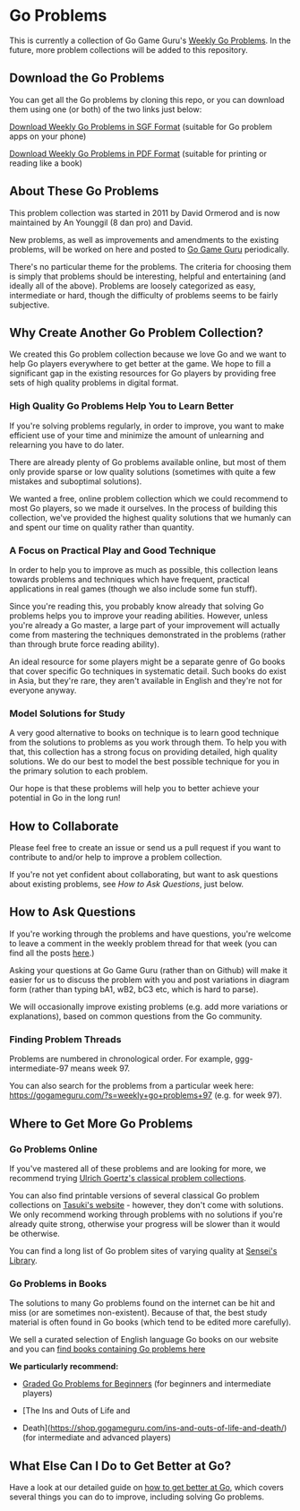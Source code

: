 # Go Problems
This is currently a collection of Go Game Guru's [Weekly Go Problems](https://gogameguru.com/get-better-at-go/go-problems/). In the future, more problem collections will be added to this repository.

## Download the Go Problems
You can get all the Go problems by cloning this repo, or you can download them using one (or both) of the two links just below:

[Download Weekly Go Problems in SGF Format](https://gogameguru.com/i/go-problems/download/weekly-go-problems.zip) (suitable for Go problem apps on your phone)

[Download Weekly Go Problems in PDF Format](https://gogameguru.com/i/go-problems/download/weekly-go-problems-pdf.zip) (suitable for printing or reading like a book)

## About These Go Problems
This problem collection was started in 2011 by David Ormerod and is now maintained by An Younggil (8 dan pro) and David.

New problems, as well as improvements and amendments to the existing problems, will be worked on here and posted to [Go Game Guru](https://gogameguru.com/) periodically.

There's no particular theme for the problems. The criteria for choosing them is simply that problems should be interesting, helpful and entertaining (and ideally all of the above). Problems are loosely categorized as easy, intermediate or hard, though the difficulty of problems seems to be fairly subjective.

## Why Create Another Go Problem Collection?
We created this Go problem collection because we love Go and we want to help Go players everywhere to get better at the game. We hope to fill a significant gap in the existing resources for Go players by providing free sets of high quality problems in digital format.

### High Quality Go Problems Help You to Learn Better
If you're solving problems regularly, in order to improve, you want to make efficient use of your time and minimize the amount of unlearning and relearning you have to do later.

There are already plenty of Go problems available online, but most of them only provide sparse or low quality solutions (sometimes with quite a few mistakes and suboptimal solutions).

We wanted a free, online problem collection which we could recommend to most Go players, so we made it ourselves. In the process of building this collection, we've provided the highest quality solutions that we humanly can and spent our time on quality rather than quantity.

### A Focus on Practical Play and Good Technique
In order to help you to improve as much as possible, this collection leans towards problems and techniques which have frequent, practical applications in real games (though we also include some fun stuff).

Since you're reading this, you probably know already that solving Go problems helps you to improve your reading abilities. However, unless you're already a Go master, a large part of your improvement will actually come from mastering the techniques demonstrated in the problems (rather than through brute force reading ability).

An ideal resource for some players might be a separate genre of Go books that cover specific Go techniques in systematic detail. Such books do exist in Asia, but they're rare, they aren't available in English and they're not for everyone anyway.

### Model Solutions for Study
A very good alternative to books on technique is to learn good technique from the solutions to problems as you work through them. To help you with that, this collection has a strong focus on providing detailed, high quality solutions. We do our best to model the best possible technique for you in the primary solution to each problem.

Our hope is that these problems will help you to better achieve your potential in Go in the long run!

## How to Collaborate
Please feel free to create an issue or send us a pull request if you want to contribute to and/or help to improve a problem collection.

If you're not yet confident about collaborating, but want to ask questions about existing problems, see *How to Ask Questions*, just below.

## How to Ask Questions
If you're working through the problems and have questions, you're welcome to leave a comment in the weekly problem thread for that week (you can find all the posts [here](https://gogameguru.com/get-better-at-go/go-problems/).)

Asking your questions at Go Game Guru (rather than on Github) will make it easier for us to discuss the problem with you and post variations in diagram form (rather than typing bA1, wB2, bC3 etc, which is hard to parse).

We will occasionally improve existing problems (e.g. add more variations or explanations), based on common questions from the Go community.

### Finding Problem Threads
Problems are numbered in chronological order. For example, ggg-intermediate-97 means week 97.

You can also search for the problems from a particular week here: https://gogameguru.com/?s=weekly+go+problems+97 (e.g. for week 97).

## Where to Get More Go Problems

### Go Problems Online
If you've mastered all of these problems and are looking for more, we recommend trying [Ulrich Goertz's classical problem collections](http://www.u-go.net/classic/).

You can also find printable versions of several classical Go problem collections on [Tasuki's website](http://tsumego.tasuki.org/) - however, they don't come with solutions. We only recommend working through problems with no solutions if you're already quite strong, otherwise your progress will be slower than it would be otherwise.

You can find a long list of Go problem sites of varying quality at [Sensei's Library](http://senseis.xmp.net/?GoProblemsOnTheInternet).

### Go Problems in Books
The solutions to many Go problems found on the internet can be hit and miss (or are sometimes non-existent). Because of that, the best study material is often found in Go books (which tend to be edited more carefully).

We sell a curated selection of English language Go books on our website and you can [find books containing Go problems here](https://shop.gogameguru.com/go-books/go-problems/)

**We particularly recommend:**

* [Graded Go Problems for Beginners](https://shop.gogameguru.com/go-books/go-book-series/graded-go-problems-for-beginners/) (for beginners and intermediate players)

* [The Ins and Outs of Life and
* Death](https://shop.gogameguru.com/ins-and-outs-of-life-and-death/) (for intermediate and advanced players)

## What Else Can I Do to Get Better at Go?

Have a look at our detailed guide on [how to get better at Go](https://gogameguru.com/how-to-get-better-at-go/), which covers several things you can do to improve, including solving Go problems.
